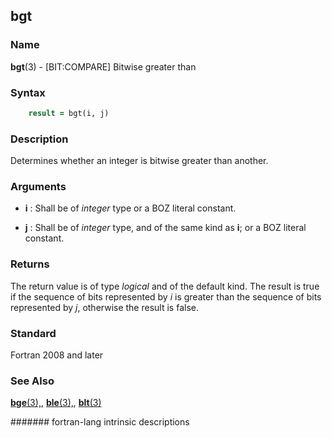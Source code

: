 ## bgt
### __Name__

__bgt__(3) - \[BIT:COMPARE\] Bitwise greater than


### __Syntax__
```fortran
    result = bgt(i, j)
```
### __Description__

Determines whether an integer is bitwise greater than another.

### __Arguments__

  - __i__
    : Shall be of _integer_ type or a BOZ literal constant.

  - __j__
    : Shall be of _integer_ type, and of the same kind as __i__; or a BOZ
    literal constant.

### __Returns__

The return value is of type _logical_ and of the default kind. The result
is true if the sequence of bits represented by _i_ is greater than the
sequence of bits represented by _j_, otherwise the result is false.

### __Standard__

Fortran 2008 and later

### __See Also__

[__bge__(3),](BGE),
[__ble__(3),](BLE),
[__blt__(3)](BLT)

####### fortran-lang intrinsic descriptions
